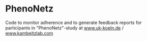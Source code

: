 # PhenoNetz
Code to monitor adherence and to generate feedback reports for participants in "PhenoNetz"-study at www.uk-koeln.de / www.kambeitzlab.com
